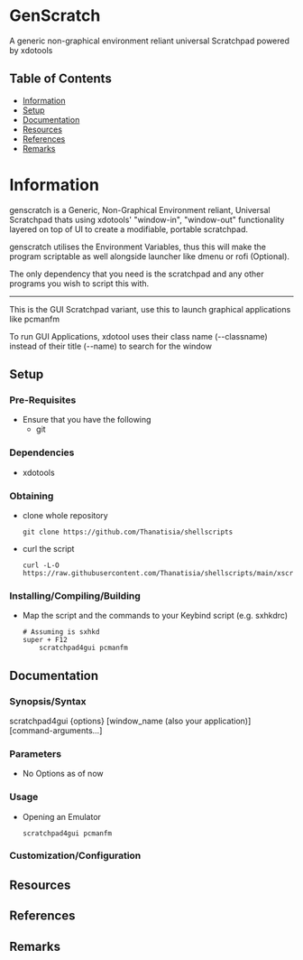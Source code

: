 # GenScratch

A generic non-graphical environment reliant universal Scratchpad powered by xdotools

## Table of Contents
- [Information](#information)
- [Setup](#setup)
- [Documentation](#documentation)
- [Resources](#resources)
- [References](#references)
- [Remarks](#remarks)

# Information

genscratch is a Generic, Non-Graphical Environment reliant, Universal Scratchpad thats using xdotools' "window-in", "window-out" functionality layered on top of UI to create a modifiable, portable scratchpad.

genscratch utilises the Environment Variables, thus this will make the program scriptable as well alongside launcher like dmenu or rofi (Optional).

The only dependency that you need is the scratchpad and any other programs you wish to script this with.

------------------

This is the GUI Scratchpad variant, use this to launch graphical applications like pcmanfm

To run GUI Applications, xdotool uses their class name (--classname) instead of their title (--name) to search for the window

## Setup

### Pre-Requisites

- Ensure that you have the following 
    + git

### Dependencies

+ xdotools

### Obtaining

- clone whole repository
    ```console
    git clone https://github.com/Thanatisia/shellscripts
    ```
- curl the script 
    ```console
    curl -L-O https://raw.githubusercontent.com/Thanatisia/shellscripts/main/xscripts/scratchpads
    ```

### Installing/Compiling/Building

- Map the script and the commands to your Keybind script (e.g. sxhkdrc)
    ```console
    # Assuming is sxhkd
    super + F12
        scratchpad4gui pcmanfm
    ```

## Documentation

### Synopsis/Syntax

scratchpad4gui {options} [window_name (also your application)] [command-arguments...]

### Parameters

+ No Options as of now

### Usage

+ Opening an Emulator
   ```console
   scratchpad4gui pcmanfm
   ```

### Customization/Configuration

## Resources

## References

## Remarks

